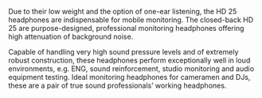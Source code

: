 Due to their low weight and the option of one-ear listening, the HD 25 headphones are indispensable for mobile monitoring. The closed-back HD 25 are purpose-designed, professional monitoring headphones offering high attenuation of background noise.

Capable of handling very high sound pressure levels and of extremely robust construction, these headphones perform exceptionally well in loud environments, e.g. ENG, sound reinforcement, studio monitoring and audio equipment testing. Ideal monitoring headphones for cameramen and DJs, these are a pair of true sound professionals’ working headphones.
